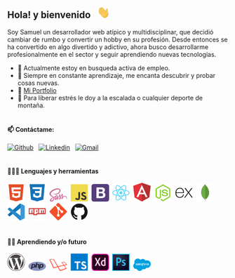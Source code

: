 ## Hola! y bienvenido &nbsp; <img src="./assets/saludo.gif" width="29px">

Soy Samuel un desarrollador web atípico y multidisciplinar, que decidió cambiar de rumbo y convertir un hobby en su profesión. Desde entonces se ha convertido en algo divertido y adictivo, ahora busco desarrollarme profesionalmente en el sector y seguir aprendiendo nuevas tecnologías.
<br/>

- 🔭 Actualmente estoy en busqueda activa de empleo.
- 🌱 Siempre en constante aprendizaje, me encanta descubrir y probar cosas nuevas.
- 🎯 [Mi Portfolio](https://doyo91.github.io/)
- 🧗 Para liberar estrés le doy a la escalada o cualquier deporte de montaña.
  <br/><br/>

#### 📫 Contáctame:

[![Github](https://img.shields.io/badge/-Github-000?style=flat&logo=Github&logoColor=white)](https://github.com/doyo91)&nbsp;&nbsp;
[![Linkedin](https://img.shields.io/badge/-LinkedIn-blue?style=flat&logo=Linkedin&logoColor=white)](https://www.linkedin.com/in/samuel-gil91/)&nbsp;&nbsp;
[![Gmail](https://img.shields.io/badge/-Gmail-c14438?style=flat&logo=Gmail&logoColor=white)](mailto:samuel.gil91dev@gmail.com)
<br/><br/>

#### 👨🏻‍💻 Lenguajes y herramientas <br />

<img src="./assets/html5.svg" width="40px" alt="html5 icon" title="html5">&nbsp;
<img src="./assets/css3.svg" width="40px" alt="css3 icon" title="css3" >&nbsp;
<img src="./assets/sass.svg" width="40px" alt="sass icon" title="sass" >&nbsp;
<img src="./assets/javascript.svg" width="40px" alt="javascript icon" title="javascript" >&nbsp;
<img src="./assets/bootstrap-4.svg" width="40px" alt="bootstrap icon" title="bootstrap" >&nbsp;
<img src="./assets/react.svg" width="40px" alt="reactjs icon" title="reactjs" >&nbsp;
<img src="./assets/angular.svg" width="40px" alt="angular icon" title="angular" >&nbsp;
<img src="./assets/nodejs.svg" width="40px" alt="nodejs icon" title="nodejs" >&nbsp;
<img src="./assets/express.svg" width="40px" alt="express icon" title="express" >&nbsp;
<img src="./assets/mongodb.svg" width="40px" alt="mongodb icon" title="mongodb" >&nbsp;
<img src="./assets/visual-studio-code.svg" width="40px" alt="visual-studio-code icon" title="visual-studio-code" >&nbsp;
<img src="./assets/npm.svg" width="40px" alt="npm icon" title="npm" >&nbsp;
<img src="./assets/git.svg" width="40px" alt="git icon" title="git" >&nbsp;
<img src="./assets/github.svg" width="40px" alt="github icon" title="github" >&nbsp;
<br /><br />

#### 🤹🏻 Aprendiendo y/o futuro <br />

<img src="./assets/wordpress.svg" width="40px" alt="wordpress icon" title="wordpress" >&nbsp;
<img src="./assets/php.svg" width="40px" alt="php" title="php icon" >&nbsp;
<img src="./assets/laravel.svg" width="40px" alt="laravel icon" title="laravel" >&nbsp;
<img src="./assets/typescript.svg" width="40px" alt="typescript icon" title="typescript" >&nbsp;
<img src="./assets/adobe-xd.svg" width="40px" alt="adobe-xd icon" title="adobe-xd" >&nbsp;
<img src="./assets/photoshop-cc.svg" width="40px" alt="photoshop icon" title="photoshop" >&nbsp;
<img src="./assets/salesforce-2.svg" width="40px" alt="salesforce icon" title="salesforce" >&nbsp;
